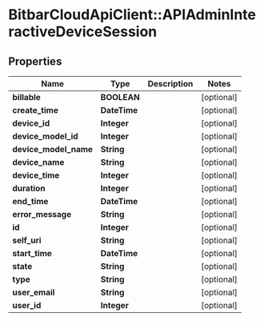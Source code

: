 # BitbarCloudApiClient::APIAdminInteractiveDeviceSession

## Properties
Name | Type | Description | Notes
------------ | ------------- | ------------- | -------------
**billable** | **BOOLEAN** |  | [optional] 
**create_time** | **DateTime** |  | [optional] 
**device_id** | **Integer** |  | [optional] 
**device_model_id** | **Integer** |  | [optional] 
**device_model_name** | **String** |  | [optional] 
**device_name** | **String** |  | [optional] 
**device_time** | **Integer** |  | [optional] 
**duration** | **Integer** |  | [optional] 
**end_time** | **DateTime** |  | [optional] 
**error_message** | **String** |  | [optional] 
**id** | **Integer** |  | [optional] 
**self_uri** | **String** |  | [optional] 
**start_time** | **DateTime** |  | [optional] 
**state** | **String** |  | [optional] 
**type** | **String** |  | [optional] 
**user_email** | **String** |  | [optional] 
**user_id** | **Integer** |  | [optional] 


